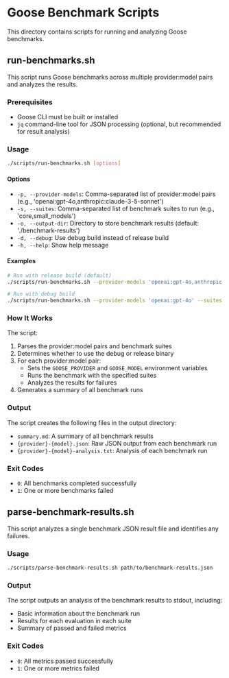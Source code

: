 # Goose Benchmark Scripts

This directory contains scripts for running and analyzing Goose benchmarks.

## run-benchmarks.sh

This script runs Goose benchmarks across multiple provider:model pairs and analyzes the results.

### Prerequisites

- Goose CLI must be built or installed
- `jq` command-line tool for JSON processing (optional, but recommended for result analysis)

### Usage

```bash
./scripts/run-benchmarks.sh [options]
```

#### Options

- `-p, --provider-models`: Comma-separated list of provider:model pairs (e.g., 'openai:gpt-4o,anthropic:claude-3-5-sonnet')
- `-s, --suites`: Comma-separated list of benchmark suites to run (e.g., 'core,small_models')
- `-o, --output-dir`: Directory to store benchmark results (default: './benchmark-results')
- `-d, --debug`: Use debug build instead of release build
- `-h, --help`: Show help message

#### Examples

```bash
# Run with release build (default)
./scripts/run-benchmarks.sh --provider-models 'openai:gpt-4o,anthropic:claude-3-5-sonnet' --suites 'core,small_models'

# Run with debug build
./scripts/run-benchmarks.sh --provider-models 'openai:gpt-4o' --suites 'core' --debug
```

### How It Works

The script:
1. Parses the provider:model pairs and benchmark suites
2. Determines whether to use the debug or release binary
3. For each provider:model pair:
   - Sets the `GOOSE_PROVIDER` and `GOOSE_MODEL` environment variables
   - Runs the benchmark with the specified suites
   - Analyzes the results for failures
4. Generates a summary of all benchmark runs

### Output

The script creates the following files in the output directory:

- `summary.md`: A summary of all benchmark results
- `{provider}-{model}.json`: Raw JSON output from each benchmark run
- `{provider}-{model}-analysis.txt`: Analysis of each benchmark run

### Exit Codes

- `0`: All benchmarks completed successfully
- `1`: One or more benchmarks failed

## parse-benchmark-results.sh

This script analyzes a single benchmark JSON result file and identifies any failures.

### Usage

```bash
./scripts/parse-benchmark-results.sh path/to/benchmark-results.json
```

### Output

The script outputs an analysis of the benchmark results to stdout, including:

- Basic information about the benchmark run
- Results for each evaluation in each suite
- Summary of passed and failed metrics

### Exit Codes

- `0`: All metrics passed successfully
- `1`: One or more metrics failed